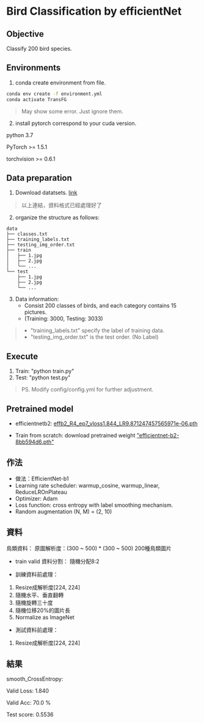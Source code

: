 # Bird Classification by efficientNet

## Objective
Classify 200 bird species. 

## Environments

1. conda create environment from file.
```bash
conda env create -f environment.yml
conda activate TransFG
```
> May show some error. Just ignore them.

2. install pytorch correspond to your cuda version.

python 3.7

PyTorch >= 1.5.1

torchvision >= 0.6.1


## Data preparation

1. Download datatsets. [link](https://drive.google.com/drive/folders/11nUVfbylNeJ3zl3AUbCkn9_8c4Os1GbG?usp=sharing)

> 以上連結，資料格式已經處理好了 

2. organize the structure as follows:
```
data
├── classes.txt
├── training_labels.txt
├── testing_img_order.txt
├── train
│   ├── 1.jpg
│   ├── 2.jpg
│   └── ...
└── test
    ├── 1.jpg
    ├── 2.jpg
    └── ...
```

3. Data information:
    * Consist 200 classes of birds, and each category contains 15 pictures.
    * (Training: 3000, Testing: 3033)

> * "training_labels.txt" specify the label of training data.
> * "testing_img_order.txt" is the test order. (No Label)
    
## Execute

1. Train: "python train.py"
2. Test: "python test.py"

> PS. Modify config/config.yml for further adjustment.
    
## Pretrained model
* efficientnetb2: [effb2_R4_ep7_vloss1.844_LR9.871247457565971e-06.pth](https://drive.google.com/drive/u/1/folders/11nUVfbylNeJ3zl3AUbCkn9_8c4Os1GbG)

* Train from scratch: download pretrained weight ["efficientnet-b2-8bb594d6.pth"](https://github.com/lukemelas/EfficientNet-PyTorch/releases)

## 作法

* 做法：EfficientNet-b1
* Learning rate scheduler: warmup_cosine, warmup_linear, ReduceLROnPlateau
* Optimizer: Adam
* Loss function: cross entropy with label smoothing mechanism.
* Random augmentation (N, M) = (2, 10)


## 資料

鳥類資料：
原圖解析度：(300 ~ 500) * (300 ~ 500)
200種鳥類圖片

* train valid 資料分割：
隨機分配8:2


* 訓練資料前處理：
1. Resize成解析度[224, 224]
2. 隨機水平、垂直翻轉
3. 隨機旋轉三十度
4. 隨機位移20%的圖片長
5. Normalize as ImageNet

* 測試資料前處理：
1. Resize成解析度[224, 224]

## 結果
smooth_CrossEntropy: 

Valid Loss: 1.840

Valid Acc: 70.0 %

Test score: 0.5536





